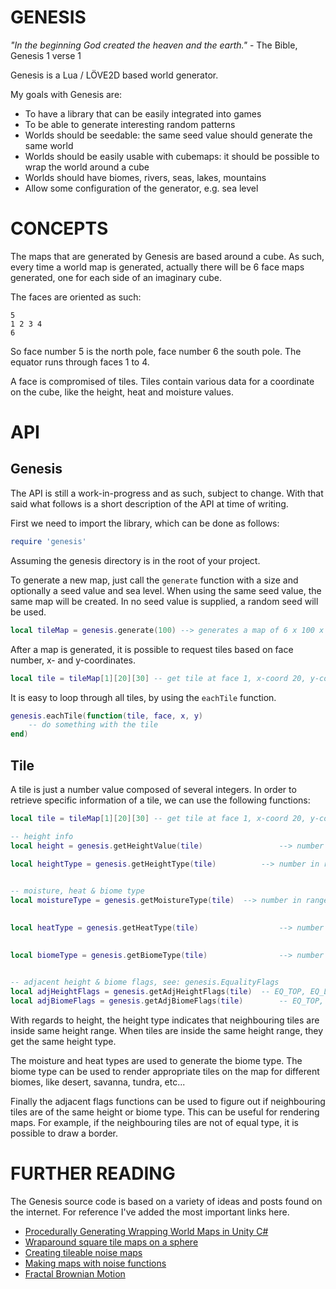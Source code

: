 # GENESIS

*"In the beginning God created the heaven and the earth."*
	- The Bible, Genesis 1 verse 1

Genesis is a Lua / LÖVE2D based world generator. 

My goals with Genesis are:

* To have a library that can be easily integrated into games
* To be able to generate interesting random patterns
* Worlds should be seedable: the same seed value should generate the same world
* Worlds should be easily usable with cubemaps: it should be possible to wrap the world around a cube
* Worlds should have biomes, rivers, seas, lakes, mountains
* Allow some configuration of the generator, e.g. sea level

# CONCEPTS

The maps that are generated by Genesis are based around a cube. As such, every
time a world map is generated, actually there will be 6 face maps generated, one 
for each side of an imaginary cube.

The faces are oriented as such:

	5
	1 2 3 4
	6

So face number 5 is the north pole, face number 6 the south pole. The equator 
runs through faces 1 to 4. 

A face is compromised of tiles. Tiles contain various data for a coordinate on 
the cube, like the height, heat and moisture values.

# API

## Genesis

The API is still a work-in-progress and as such, subject to change. With that 
said what follows is a short description of the API at time of writing.

First we need to import the library, which can be done as follows:

```lua
require 'genesis'
```

Assuming the genesis directory is in the root of your project.

To generate a new map, just call the `generate` function with a size and 
optionally a seed value and sea level. When using the same seed value, the same 
map will be created. In no seed value is supplied, a random seed will be used.

```lua
local tileMap = genesis.generate(100) --> generates a map of 6 x 100 x 100 
```

After a map is generated, it is possible to request tiles based on face number, 
x- and y-coordinates. 

```lua
local tile = tileMap[1][20][30] -- get tile at face 1, x-coord 20, y-coord 30
```

It is easy to loop through all tiles, by using the `eachTile` function.

```lua
genesis.eachTile(function(tile, face, x, y)
	-- do something with the tile
end)
```

## Tile

A tile is just a number value composed of several integers. In order to retrieve
specific information of a tile, we can use the following functions:

```lua
local tile = tileMap[1][20][30] -- get tile at face 1, x-coord 20, y-coord 30

-- height info
local height = genesis.getHeightValue(tile) 				--> number in range 0 .. 255

local heightType = genesis.getHeightType(tile) 			--> number in range 1 .. 6 
																										-->  see: genesis.HeightType

-- moisture, heat & biome type
local moistureType = genesis.getMoistureType(tile) 	--> number in range 1 .. 6
																										--> see: genesis.MoistureType

local heatType = genesis.getHeatType(tile) 					--> number in range 1 .. 6
																										--> see: genesis.HeatType

local biomeType = genesis.getBiomeType(tile) 				--> number in range 1 .. 12
																										--> see: genesis.BiomeType

-- adjacent height & biome flags, see: genesis.EqualityFlags
local adjHeightFlags = genesis.getAdjHeightFlags(tile) 	-- EQ_TOP, EQ_LEFT, EQ_RIGHT, EQ_BOTTOM, EQ_ALL
local adjBiomeFlags = genesis.getAdjBiomeFlags(tile) 		-- EQ_TOP, EQ_LEFT, EQ_RIGHT, EQ_BOTTOM, EQ_ALL
``` 

With regards to height, the height type indicates that neighbouring tiles are inside same height range. When tiles are inside the same height range, they get the same height type.

The moisture and heat types are used to generate the biome type. The biome type can be used to render appropriate tiles on the map for different biomes, like desert, savanna, tundra, etc...

Finally the adjacent flags functions can be used to figure out if neighbouring tiles are of the same height or biome type. This can be useful for rendering maps. For example, if the neighbouring tiles are not of equal type, it is possible to draw a border.

# FURTHER READING

The Genesis source code is based on a variety of ideas and posts found on the 
internet. For reference I've added the most important links here.

* [Procedurally Generating Wrapping World Maps in Unity C#][0]
* [Wraparound square tile maps on a sphere][1]
* [Creating tileable noise maps][2]
* [Making maps with noise functions][3]
* [Fractal Brownian Motion][4]

[0]: http://www.jgallant.com/procedurally-generating-wrapping-world-maps-in-unity-csharp-part-1
[1]: https://www.redblobgames.com/x/1938-square-tiling-of-sphere/
[2]: https://ronvalstar.nl/creating-tileable-noise-maps
[3]: https://www.redblobgames.com/maps/terrain-from-noise/
[4]: https://thebookofshaders.com/13/
